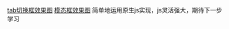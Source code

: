 [tab切换框效果图](http://jscode.me/uploads/default/original/1X/483e052a5a79de9622bc975ed1fc2fa526579f03.gif)
[模态框效果图](http://jscode.me/uploads/default/optimized/1X/310568c554db491876ed4b2db286390f2fced73e_1_572x500.gif)
简单地运用原生js实现，js灵活强大，期待下一步学习

